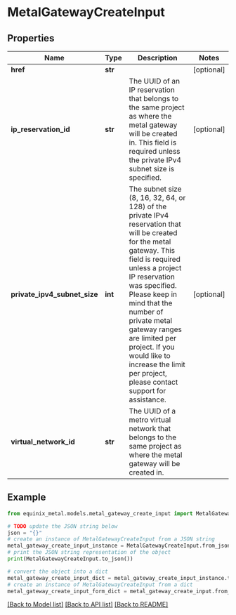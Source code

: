 # MetalGatewayCreateInput


## Properties

Name | Type | Description | Notes
------------ | ------------- | ------------- | -------------
**href** | **str** |  | [optional] 
**ip_reservation_id** | **str** | The UUID of an IP reservation that belongs to the same project as where the metal gateway will be created in. This field is required unless the private IPv4 subnet size is specified. | [optional] 
**private_ipv4_subnet_size** | **int** | The subnet size (8, 16, 32, 64, or 128) of the private IPv4 reservation that will be created for the metal gateway. This field is required unless a project IP reservation was specified.           Please keep in mind that the number of private metal gateway ranges are limited per project. If you would like to increase the limit per project, please contact support for assistance. | [optional] 
**virtual_network_id** | **str** | The UUID of a metro virtual network that belongs to the same project as where the metal gateway will be created in. | 

## Example

```python
from equinix_metal.models.metal_gateway_create_input import MetalGatewayCreateInput

# TODO update the JSON string below
json = "{}"
# create an instance of MetalGatewayCreateInput from a JSON string
metal_gateway_create_input_instance = MetalGatewayCreateInput.from_json(json)
# print the JSON string representation of the object
print(MetalGatewayCreateInput.to_json())

# convert the object into a dict
metal_gateway_create_input_dict = metal_gateway_create_input_instance.to_dict()
# create an instance of MetalGatewayCreateInput from a dict
metal_gateway_create_input_form_dict = metal_gateway_create_input.from_dict(metal_gateway_create_input_dict)
```
[[Back to Model list]](../README.md#documentation-for-models) [[Back to API list]](../README.md#documentation-for-api-endpoints) [[Back to README]](../README.md)


